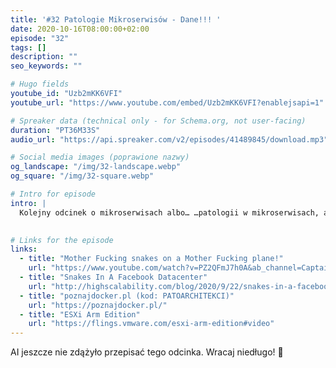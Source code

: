 ```yaml
---
title: '#32 Patologie Mikroserwisów - Dane!!! '
date: 2020-10-16T08:00:00+02:00
episode: "32"
tags: []
description: ""
seo_keywords: ""

# Hugo fields
youtube_id: "Uzb2mKK6VFI"
youtube_url: "https://www.youtube.com/embed/Uzb2mKK6VFI?enablejsapi=1"

# Spreaker data (technical only - for Schema.org, not user-facing)
duration: "PT36M33S"
audio_url: "https://api.spreaker.com/v2/episodes/41489845/download.mp3"

# Social media images (poprawione nazwy)
og_landscape: "/img/32-landscape.webp"
og_square: "/img/32-square.webp"

# Intro for episode
intro: |
  Kolejny odcinek o mikroserwisach albo… …patologii w mikroserwisach, a tym razem o danych... czyli o bardzo ważnej oczywistości!
  

# Links for the episode
links:
  - title: "Mother Fucking snakes on a Mother Fucking plane!"
    url: "https://www.youtube.com/watch?v=PZ2QFmJ7h0A&ab_channel=CaptainwiggIes"
  - title: "Snakes In A Facebook Datacenter"
    url: "http://highscalability.com/blog/2020/9/22/snakes-in-a-facebook-datacenter.html"
  - title: "poznajdocker.pl (kod: PATOARCHITEKCI)"
    url: "https://poznajdocker.pl/"
  - title: "ESXi Arm Edition"
    url: "https://flings.vmware.com/esxi-arm-edition#video"
---
```


AI jeszcze nie zdążyło przepisać tego odcinka. Wracaj niedługo! 🤖